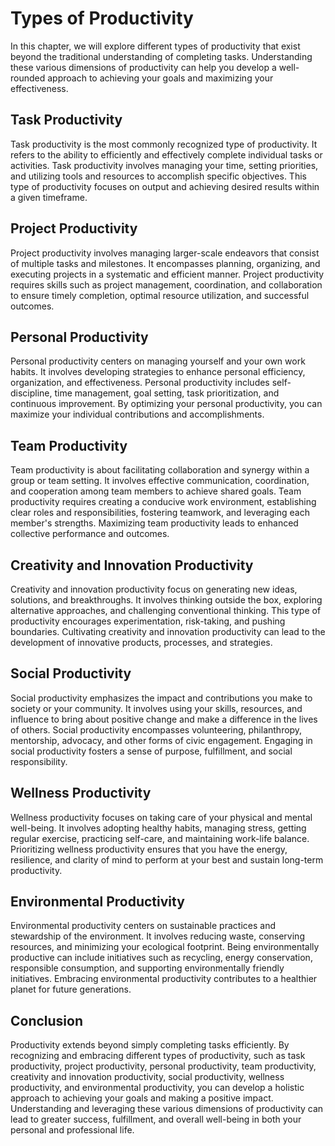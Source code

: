 Types of Productivity
==============================

In this chapter, we will explore different types of productivity that exist beyond the traditional understanding of completing tasks. Understanding these various dimensions of productivity can help you develop a well-rounded approach to achieving your goals and maximizing your effectiveness.

**Task Productivity**
---------------------

Task productivity is the most commonly recognized type of productivity. It refers to the ability to efficiently and effectively complete individual tasks or activities. Task productivity involves managing your time, setting priorities, and utilizing tools and resources to accomplish specific objectives. This type of productivity focuses on output and achieving desired results within a given timeframe.

**Project Productivity**
------------------------

Project productivity involves managing larger-scale endeavors that consist of multiple tasks and milestones. It encompasses planning, organizing, and executing projects in a systematic and efficient manner. Project productivity requires skills such as project management, coordination, and collaboration to ensure timely completion, optimal resource utilization, and successful outcomes.

**Personal Productivity**
-------------------------

Personal productivity centers on managing yourself and your own work habits. It involves developing strategies to enhance personal efficiency, organization, and effectiveness. Personal productivity includes self-discipline, time management, goal setting, task prioritization, and continuous improvement. By optimizing your personal productivity, you can maximize your individual contributions and accomplishments.

**Team Productivity**
---------------------

Team productivity is about facilitating collaboration and synergy within a group or team setting. It involves effective communication, coordination, and cooperation among team members to achieve shared goals. Team productivity requires creating a conducive work environment, establishing clear roles and responsibilities, fostering teamwork, and leveraging each member's strengths. Maximizing team productivity leads to enhanced collective performance and outcomes.

**Creativity and Innovation Productivity**
------------------------------------------

Creativity and innovation productivity focus on generating new ideas, solutions, and breakthroughs. It involves thinking outside the box, exploring alternative approaches, and challenging conventional thinking. This type of productivity encourages experimentation, risk-taking, and pushing boundaries. Cultivating creativity and innovation productivity can lead to the development of innovative products, processes, and strategies.

**Social Productivity**
-----------------------

Social productivity emphasizes the impact and contributions you make to society or your community. It involves using your skills, resources, and influence to bring about positive change and make a difference in the lives of others. Social productivity encompasses volunteering, philanthropy, mentorship, advocacy, and other forms of civic engagement. Engaging in social productivity fosters a sense of purpose, fulfillment, and social responsibility.

**Wellness Productivity**
-------------------------

Wellness productivity focuses on taking care of your physical and mental well-being. It involves adopting healthy habits, managing stress, getting regular exercise, practicing self-care, and maintaining work-life balance. Prioritizing wellness productivity ensures that you have the energy, resilience, and clarity of mind to perform at your best and sustain long-term productivity.

**Environmental Productivity**
------------------------------

Environmental productivity centers on sustainable practices and stewardship of the environment. It involves reducing waste, conserving resources, and minimizing your ecological footprint. Being environmentally productive can include initiatives such as recycling, energy conservation, responsible consumption, and supporting environmentally friendly initiatives. Embracing environmental productivity contributes to a healthier planet for future generations.

**Conclusion**
--------------

Productivity extends beyond simply completing tasks efficiently. By recognizing and embracing different types of productivity, such as task productivity, project productivity, personal productivity, team productivity, creativity and innovation productivity, social productivity, wellness productivity, and environmental productivity, you can develop a holistic approach to achieving your goals and making a positive impact. Understanding and leveraging these various dimensions of productivity can lead to greater success, fulfillment, and overall well-being in both your personal and professional life.
